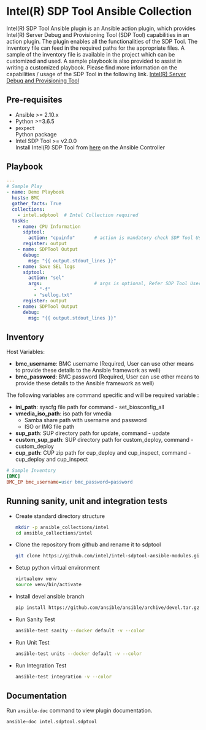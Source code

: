 # Intel(R) SDP Tool Ansible Collection
Intel(R) SDP Tool Ansible plugin is an Ansible action plugin, which provides
Intel(R) Server Debug and Provisioning Tool (SDP Tool) capabilities in an
action plugin. The plugin enables all the functionalities of the SDP Tool.
The inventory file can feed in the required paths for the appropriate files.
A sample of the inventory file is available in the project which can be 
customized and used. A sample playbook is also provided to assist in writing
a customized playbook. Please find more information on the capabilities /
usage of the SDP Tool in the following link.
[Intel(R) Server Debug and Provisioning Tool](https://downloadcenter.intel.com/download/30410/Intel-Server-Debug-and-Provisioning-Tool-Intel-SDP-Tool-)

## Pre-requisites
- Ansible >= 2.10.x
- Python >=3.6.5
- `pexpect`\
  Python package
- Intel SDP Tool >= v2.0.0\
  Install Intel(R) SDP Tool from [here](https://downloadcenter.intel.com/download/30410/Intel-Server-Debug-and-Provisioning-Tool-Intel-SDP-Tool-) on the Ansible Controller

## Playbook
```yaml
---
# Sample Play
- name: Demo Playbook
  hosts: BMC
  gather_facts: True
  collections:
    - intel.sdptool  # Intel Collection required
  tasks:
    - name: CPU Information
      sdptool:
        action: "cpuinfo"       # action is mandatory check SDP Tool UserGuide for more commands
      register: output
    - name: SDPTool Output
      debug:
        msg: "{{ output.stdout_lines }}"
    - name: Save SEL logs
      sdptool:
        action: "sel"
        args:                   # args is optional, Refer SDP Tool UserGuide for more information
          - "-f"
          - "sellog.txt"
      register: output
    - name: SDPTool Output
      debug:
        msg: "{{ output.stdout_lines }}"
```

## Inventory
Host Variables:
- **bmc_username**: BMC username (Required, User can use other means to provide these details to the Ansible framework as well)
- **bmc_password**: BMC password (Required, User can use other means to provide these details to the Ansible framework as well)

The following variables are command specific and will be required variable :

- **ini_path**: syscfg file path for command - set_biosconfig_all
- **vmedia_iso_path**: iso path for vmedia
    - Samba share path with username and password
    - ISO or IMG file path
- **sup_path**: SUP directory path for update, command - update
- **custom_sup_path**: SUP directory path for custom_deploy, command - custom_deploy
- **cup_path**: CUP zip path for cup_deploy and cup_inspect, command - cup_deploy and cup_inspect

```ini
# Sample Inventory
[BMC]
BMC_IP bmc_username=user bmc_password=password
```

## Running sanity, unit and integration tests
- Create standard directory structure
    ```bash
    mkdir -p ansible_collections/intel
    cd ansible_collections/intel
    ```
- Clone the repository from github and rename it to sdptool
    ```bash
    git clone https://github.com/intel/intel-sdptool-ansible-modules.git ./sdptool
    ```
- Setup python virtual environment
    ```bash
    virtualenv venv
    source venv/bin/activate
    ```
- Install devel ansible branch
    ```bash
    pip install https://github.com/ansible/ansible/archive/devel.tar.gz --disable-pip-version-check
    ```
- Run Sanity Test
    ```bash
    ansible-test sanity --docker default -v --color
    ```
- Run Unit Test
    ```bash
    ansible-test units --docker default -v --color
    ```
- Run Integration Test
    ```bash
    ansible-test integration -v --color
    ```

## Documentation
Run `ansible-doc` command to view plugin documentation.
```bash
ansible-doc intel.sdptool.sdptool
```

